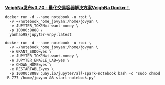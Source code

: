[**VeighNa发布v3.7.0 - 量化交易容器解决方案VeighNa Docker！**](https://www.vnpy.com/forum/topic/31812-veighnafa-bu-v3-7-0-liang-hua-jiao-yi-rong-qi-jie-jue-fang-an-veighna-docker)

```
docker run -d --name notebook -u root \
  -v ~/notebook_home_jovyan:/home/jovyan \
  -e JUPYTER_TOKEN=i-want-money \
  -p 10000:8888 \
  yanhao98/jupyter-vnpy:latest
```

```
docker run -d --name notebook -u root \
  -v ~/notebook_home_jovyan:/home/jovyan \
  -e GRANT_SUDO=yes \
  -e JUPYTER_TOKEN=i-want-money \
  -e JUPYTER_ENABLE_LAB=yes \
  -e CHOWN_HOME=yes \
  -e RESTARTABLE=yes \
  -p 10000:8888 quay.io/jupyter/all-spark-notebook bash -c "sudo chmod -R 777 /home/jovyan && start-notebook.py"
```